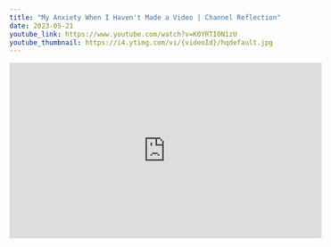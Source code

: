```yaml
---
title: "My Anxiety When I Haven't Made a Video | Channel Reflection"
date: 2023-05-21
youtube_link: https://www.youtube.com/watch?v=K0YRTION1zU
youtube_thumbnail: https://i4.ytimg.com/vi/{videoId}/hqdefault.jpg
---
```

<iframe width="560" height="315" src="https://www.youtube.com/embed/K0YRTION1zU" title="My Anxiety When I Haven't Made a Video | Channel Reflection" frameborder="0" allow="accelerometer; autoplay; clipboard-write; encrypted-media; gyroscope; picture-in-picture; web-share" allowfullscreen></iframe>
